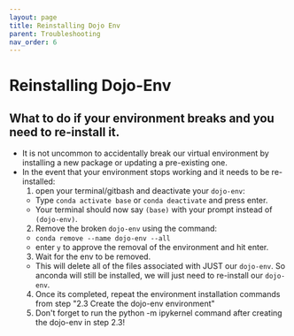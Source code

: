 ```yaml
---
layout: page
title: Reinstalling Dojo Env
parent: Troubleshooting
nav_order: 6
---
```


# Reinstalling Dojo-Env

## What to do if your environment breaks and you need to re-install it.

- It is not uncommon to accidentally break our virtual environment by installing a new package or updating a pre-existing one.
- In the event that your environment stops working and it needs to be re-installed:
  1. open your terminal/gitbash and deactivate your `dojo-env`:
  - Type `conda activate base` or `conda deactivate` and press enter.
  - Your terminal should now say `(base)` with your prompt instead of `(dojo-env)`.
  2. Remove the broken `dojo-env` using the command:
  - `conda remove --name dojo-env --all`
  - enter `y` to approve the removal of the environment and hit enter.
  3. Wait for the env to be removed.
  - This will delete all of the files associated with JUST our `dojo-env`. So anconda will still be installed, we will just need to re-install our `dojo-env`.
  4. Once its completed, repeat the environment installation commands from step "2.3 Create the dojo-env environment"
  1. Don't forget to run the python -m ipykernel command after creating the dojo-env in step 2.3!
